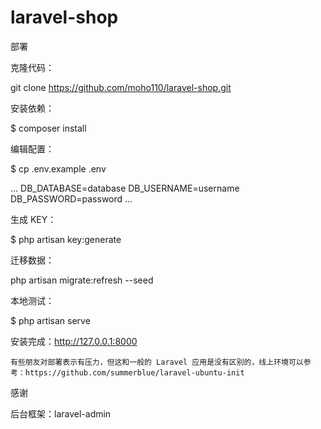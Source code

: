 # laravel-shop
部署

克隆代码：

git clone https://github.com/moho110/laravel-shop.git

安装依赖：

$ composer install

编辑配置：

$ cp .env.example .env

...
DB_DATABASE=database
DB_USERNAME=username
DB_PASSWORD=password
...

生成 KEY：

$ php artisan key:generate  

迁移数据：

php artisan migrate:refresh --seed

本地测试：

$ php artisan serve

安装完成：http://127.0.0.1:8000

    有些朋友对部署表示有压力，但这和一般的 Laravel 应用是没有区别的，线上环境可以参考：https://github.com/summerblue/laravel-ubuntu-init

感谢

后台框架：laravel-admin
